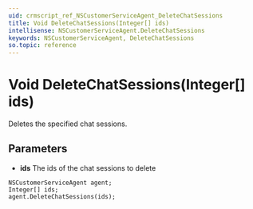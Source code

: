 ```yaml
---
uid: crmscript_ref_NSCustomerServiceAgent_DeleteChatSessions
title: Void DeleteChatSessions(Integer[] ids)
intellisense: NSCustomerServiceAgent.DeleteChatSessions
keywords: NSCustomerServiceAgent, DeleteChatSessions
so.topic: reference
---
```


# Void DeleteChatSessions(Integer[] ids)

Deletes the specified chat sessions.

## Parameters

* **ids** The ids of the chat sessions to delete

```crmscript
NSCustomerServiceAgent agent;
Integer[] ids;
agent.DeleteChatSessions(ids);
```

